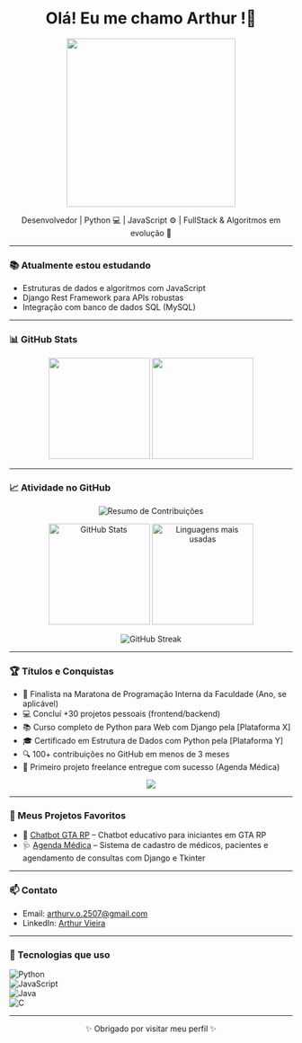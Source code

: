 <!-- Recepção do usuário a página com Gif. -->
<h1 align="center">Olá! Eu me chamo Arthur !👋</h1>
<p align="center">
  <img src="https://media.giphy.com/media/qgQUggAC3Pfv687qPC/giphy.gif" width="300"/>
</p>

<p align="center">
  Desenvolvedor | Python 💻 | JavaScript ⚙️ | FullStack & Algoritmos em evolução 🚀
</p>

---
### 📚 Atualmente estou estudando

- Estruturas de dados e algoritmos com JavaScript
- Django Rest Framework para APIs robustas
- Integração com banco de dados SQL (MySQL)

---

### 📊 GitHub Stats

<p align="center">
  <img src="https://github-readme-stats.vercel.app/api?username=ArthurVieira-eng&show_icons=true&theme=radical&rank_icon=github" height="180"/>
  <img src="https://github-readme-stats.vercel.app/api/top-langs/?username=ArthurVieira-eng&layout=compact&theme=radical" height="180"/>
</p>

---

### 📈 Atividade no GitHub

<!-- Gráfico de Contribuições (heatmap animado) -->

<!-- Gráfico de Contribuições (heatmap confiável, sem animação) -->
<p align="center">
  <img src="https://github-profile-summary-cards.vercel.app/api/cards/profile-details?username=ArthurVieira-eng&theme=radical" alt="Resumo de Contribuições"/>
</p>

<!-- GitHub Stats -->
<p align="center">
  <img height="180em" src="https://github-readme-stats.vercel.app/api?username=ArthurVieira-eng&show_icons=true&theme=radical" alt="GitHub Stats"/>
  <img height="180em" src="https://github-readme-stats.vercel.app/api/top-langs/?username=ArthurVieira-eng&layout=compact&theme=radical" alt="Linguagens mais usadas"/>
</p>

<!-- GitHub Streaks -->
<p align="center">
  <img src="https://streak-stats.demolab.com/?user=ArthurVieira-eng&theme=radical&date_format=M%20j%5B%2C%20Y%5D" alt="GitHub Streak"/>
</p>

---

### 🏆 Títulos e Conquistas

- 🧠 Finalista na Maratona de Programação Interna da Faculdade (Ano, se aplicável)
- 💻 Concluí +30 projetos pessoais (frontend/backend)
- 📚 Curso completo de Python para Web com Django pela [Plataforma X]
- 🎓 Certificado em Estrutura de Dados com Python pela [Plataforma Y]
- 🔍 100+ contribuições no GitHub em menos de 3 meses
- 🚀 Primeiro projeto freelance entregue com sucesso (Agenda Médica)

<p align="center">
  <img src="https://github-profile-trophy.vercel.app/?username=ArthurVieira-eng&theme=darkhub&rank=A,AA,AAA" />
</p>

---

### 📁 Meus Projetos Favoritos

- 🎯 [Chatbot GTA RP](https://github.com/ArthurVieira-eng/chatbot-gta-rp) – Chatbot educativo para iniciantes em GTA RP  
- 🩺 [Agenda Médica](https://github.com/ArthurVieira-eng/agenda-medica) – Sistema de cadastro de médicos, pacientes e agendamento de consultas com Django e Tkinter

---

### 📫 Contato

- Email: arthurv.o.2507@gmail.com  
- LinkedIn: [Arthur Vieira](https://www.linkedin.com/in/arthur-vieira-arruda-de-oliveira-769461312)

---

### 🔧 Tecnologias que uso

![Python](https://img.shields.io/badge/Python-3776AB?style=for-the-badge&logo=python&logoColor=white)  
![JavaScript](https://img.shields.io/badge/JavaScript-F7DF1E?style=for-the-badge&logo=javascript&logoColor=black)  
![Java](https://img.shields.io/badge/Java-007396?style=for-the-badge&logo=java&logoColor=white)  
![C](https://img.shields.io/badge/C-00599C?style=for-the-badge&logo=c&logoColor=white)

---

<p align="center">✨ Obrigado por visitar meu perfil ✨</p>
